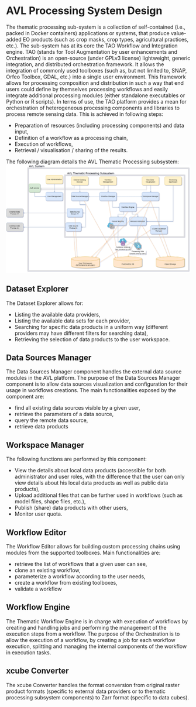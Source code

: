 # AVL Processing System Design

The thematic processing sub-system is a collection of self-contained (i.e., packed in Docker containers) applications or systems, that produce value-added EO products (such as crop masks, crop types, agricultural practices, etc.).
The sub-system has at its core the TAO Workflow and Integration engine. TAO (stands for Tool Augmentation by user enhancements and Orchestration) is an open-source (under GPLv3 license) lightweight, generic integration, and distributed orchestration framework. It allows the integration of commonly used toolboxes (such as, but not limited to, SNAP, Orfeo Toolbox, GDAL, etc.) into a single user environment. This framework allows for processing composition and distribution in such a way that end users could define by themselves processing workflows and easily integrate additional processing modules (either standalone executables or Python or R scripts).
In terms of use, the TAO platform provides a mean for orchestration of heterogeneous processing components and libraries to process remote sensing data. This is achieved in following steps:

 - Preparation of resources (including processing components) and data input,
 - Definition of a workflow as a processing chain,
 - Execution of workflows,
 - Retrieval / visualisation / sharing of the results.

The following diagram details the AVL Thematic Processing subsystem:
![Structure of AVL thematic processing subsystem](../../img/avl-ts.png)

## Dataset Explorer

The Dataset Explorer allows for:

 - Listing the available data providers,
 - Listing the available data sets for each provider,
 - Searching for specific data products in a uniform way (different providers may have different filters for searching data),
 - Retrieving the selection of data products to the user workspace.

## Data Sources Manager

The Data Sources Manager component handles the external data source modules in the AVL platform.
The purpose of the Data Sources Manager component is to allow data sources visualization and configuration for their usage in workflows creations.
The main functionalities exposed by the component are:

 - find all existing data sources visible by a given user,
 - retrieve the parameters of a data source,
 - query the remote data source,
 - retrieve data products

## Workspace Manager

The following functions are performed by this component:

 - View the details about local data products (accessible for both administrator and user roles, with the difference that the user can only view details about his local data products as well as public data products),
 - Upload additional files that can be further used in workflows (such as model files, shape files, etc.),
 - Publish (share) data products with other users,
 - Monitor user quota.

## Workflow Editor

The Workflow Editor allows for building custom processing chains using modules from the supported toolboxes.
Main functionalities are:

 - retrieve the list of workflows that a given user can see,
 - clone an existing workflow,
 - parameterize a workflow according to the user needs,
 - create a workflow from existing toolboxes,
 - validate a workflow

## Workflow Engine

The Thematic Workflow Engine is in charge with execution of workflows by creating and handling jobs and performing the management of the execution steps from a workflow. The purpose of the Orchestration is to allow the execution of a workflow, by creating a job for each workflow execution, splitting and managing the internal components of the workflow in execution tasks.

## xcube Converter

The xcube Converter handles the format conversion from original raster product formats (specific to external data providers or to thematic processing subsystem components) to Zarr format (specific to data cubes).
